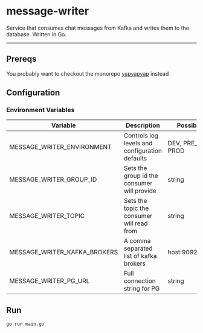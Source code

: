 # message-writer

Service that consumes chat messages from Kafka and writes them to the database. Written in Go.

---

## Prereqs
You probably want to checkout the monorepo [yapyapyap](https://www.github.com/stone1549/yapyapyap) instead

## Configuration

### Environment Variables

| Variable                     | Description                                    | Possible Values      |
|------------------------------|------------------------------------------------|----------------------|
| MESSAGE_WRITER_ENVIRONMENT   | Controls log levels and configuration defaults | DEV, PRE_PROD, PROD  |
| MESSAGE_WRITER_GROUP_ID      | Sets the group id the consumer will provide    | string               |
| MESSAGE_WRITER_TOPIC         | Sets the topic the consumer will read from     | string               |  
| MESSAGE_WRITER_KAFKA_BROKERS | A comma separated list of kafka brokers        | host:9092,host2:9092 |
| MESSAGE_WRITER_PG_URL        | Full connection string for PG                  | string               |

## Run

```go run main.go```